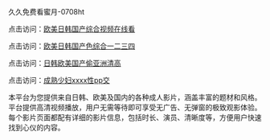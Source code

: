 久久免费看蜜月-0708ht

点击访问：<a href="https://heiliaowzu4ur.pages.dev">欧美日韩国产综合视频在线看</a>

点击访问：<a href="https://heiliaozj3tjd.pages.dev">欧美日韩国产色综合一二三四</a>

点击访问：<a href="https://heiliaoe8ajia.pages.dev">日韩欧美国产偷亚洲清高</a>

点击访问：<a href="https://heiliaoxqkkct.pages.dev">成熟少妇xxxx性pp交</a>

本平台为您提供来自日韩、欧美及国内的各种成人影片，涵盖丰富的题材和风格。平台提供高清视频播放，用户无需等待即可享受无广告、无弹窗的极致观影体验。每个影片页面都配有详细的影片信息，包括时长、演员、清晰度等，方便用户快速找到心仪的内容。

<span style="display:none;">[Canonical link](https://github.com/ha20250708/ha6 ）</span>
